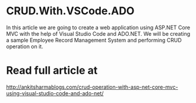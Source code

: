 # CRUD.With.VSCode.ADO
In this article we are going to create a web application using ASP.NET Core MVC with the help of Visual Studio Code and ADO.NET. We will be creating a sample Employee Record Management System and performing CRUD operation on it.
# Read full article at
http://ankitsharmablogs.com/crud-operation-with-asp-net-core-mvc-using-visual-studio-code-and-ado-net/
